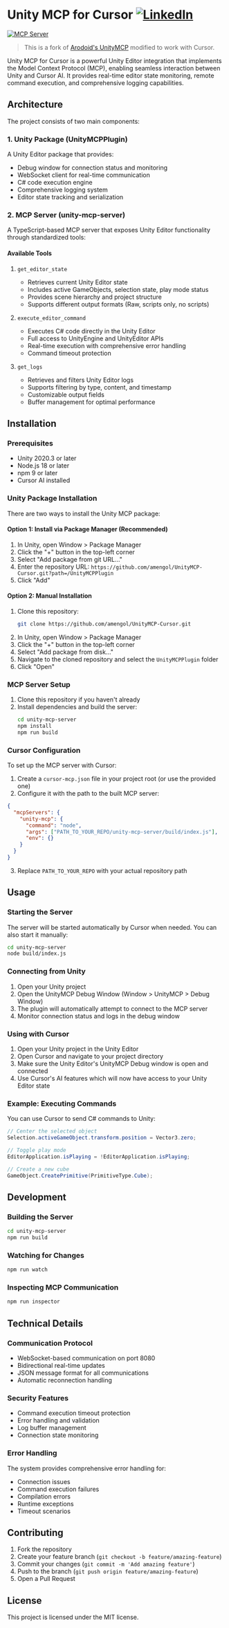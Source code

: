 # Unity MCP for Cursor [![](https://img.shields.io/badge/LinkedIn-0077B5?style=flat&logo=linkedin&logoColor=white 'LinkedIn')](https://www.linkedin.com/in/amengol/)

[![](https://badge.mcpx.dev?type=server 'MCP Server')](https://modelcontextprotocol.io/introduction)

> This is a fork of [Arodoid's UnityMCP](https://github.com/Arodoid/UnityMCP) modified to work with Cursor.

Unity MCP for Cursor is a powerful Unity Editor integration that implements the Model Context Protocol (MCP), enabling seamless interaction between Unity and Cursor AI. It provides real-time editor state monitoring, remote command execution, and comprehensive logging capabilities.

## Architecture

The project consists of two main components:

### 1. Unity Package (UnityMCPPlugin)

A Unity Editor package that provides:
- Debug window for connection status and monitoring
- WebSocket client for real-time communication
- C# code execution engine
- Comprehensive logging system
- Editor state tracking and serialization

### 2. MCP Server (unity-mcp-server)

A TypeScript-based MCP server that exposes Unity Editor functionality through standardized tools:

#### Available Tools

1. `get_editor_state`
   - Retrieves current Unity Editor state
   - Includes active GameObjects, selection state, play mode status
   - Provides scene hierarchy and project structure
   - Supports different output formats (Raw, scripts only, no scripts)

2. `execute_editor_command`
   - Executes C# code directly in the Unity Editor
   - Full access to UnityEngine and UnityEditor APIs
   - Real-time execution with comprehensive error handling
   - Command timeout protection

3. `get_logs`
   - Retrieves and filters Unity Editor logs
   - Supports filtering by type, content, and timestamp
   - Customizable output fields
   - Buffer management for optimal performance

## Installation

### Prerequisites
- Unity 2020.3 or later
- Node.js 18 or later
- npm 9 or later
- Cursor AI installed

### Unity Package Installation

There are two ways to install the Unity MCP package:

#### Option 1: Install via Package Manager (Recommended)

1. In Unity, open Window > Package Manager
2. Click the "+" button in the top-left corner
3. Select "Add package from git URL..."
4. Enter the repository URL: `https://github.com/amengol/UnityMCP-Cursor.git?path=/UnityMCPPlugin`
5. Click "Add"

#### Option 2: Manual Installation

1. Clone this repository:
   ```bash
   git clone https://github.com/amengol/UnityMCP-Cursor.git
   ```
2. In Unity, open Window > Package Manager
3. Click the "+" button in the top-left corner
4. Select "Add package from disk..."
5. Navigate to the cloned repository and select the `UnityMCPPlugin` folder
6. Click "Open"

### MCP Server Setup

1. Clone this repository if you haven't already
2. Install dependencies and build the server:
   ```bash
   cd unity-mcp-server
   npm install
   npm run build
   ```

### Cursor Configuration

To set up the MCP server with Cursor:

1. Create a `cursor-mcp.json` file in your project root (or use the provided one)
2. Configure it with the path to the built MCP server:

```json
{
  "mcpServers": {
    "unity-mcp": {
      "command": "node",
      "args": ["PATH_TO_YOUR_REPO/unity-mcp-server/build/index.js"],
      "env": {}
    }
  }
}
```

3. Replace `PATH_TO_YOUR_REPO` with your actual repository path

## Usage

### Starting the Server

The server will be started automatically by Cursor when needed. You can also start it manually:

```bash
cd unity-mcp-server
node build/index.js
```

### Connecting from Unity

1. Open your Unity project
2. Open the UnityMCP Debug Window (Window > UnityMCP > Debug Window)
3. The plugin will automatically attempt to connect to the MCP server
4. Monitor connection status and logs in the debug window

### Using with Cursor

1. Open your Unity project in the Unity Editor
2. Open Cursor and navigate to your project directory
3. Make sure the Unity Editor's UnityMCP Debug window is open and connected
4. Use Cursor's AI features which will now have access to your Unity Editor state

### Example: Executing Commands

You can use Cursor to send C# commands to Unity:

```csharp
// Center the selected object
Selection.activeGameObject.transform.position = Vector3.zero;

// Toggle play mode
EditorApplication.isPlaying = !EditorApplication.isPlaying;

// Create a new cube
GameObject.CreatePrimitive(PrimitiveType.Cube);
```

## Development

### Building the Server

```bash
cd unity-mcp-server
npm run build
```

### Watching for Changes

```bash
npm run watch
```

### Inspecting MCP Communication

```bash
npm run inspector
```

## Technical Details

### Communication Protocol

- WebSocket-based communication on port 8080
- Bidirectional real-time updates
- JSON message format for all communications
- Automatic reconnection handling

### Security Features

- Command execution timeout protection
- Error handling and validation
- Log buffer management
- Connection state monitoring

### Error Handling

The system provides comprehensive error handling for:
- Connection issues
- Command execution failures
- Compilation errors
- Runtime exceptions
- Timeout scenarios

## Contributing

1. Fork the repository
2. Create your feature branch (`git checkout -b feature/amazing-feature`)
3. Commit your changes (`git commit -m 'Add amazing feature'`)
4. Push to the branch (`git push origin feature/amazing-feature`)
5. Open a Pull Request

## License

This project is licensed under the MIT license.
